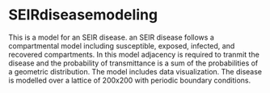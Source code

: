 # SEIRdiseasemodeling
This is a model for an SEIR disease. an SEIR disease follows a compartmental model including susceptible, exposed, infected, and recovered compartments. In this model adjacency is required to tranmit the disease and the probability of transmittance is a sum of the probabilities of a geometric distribution. The model includes data visualization. The disease is modelled over a lattice of 200x200 with periodic boundary conditions.
